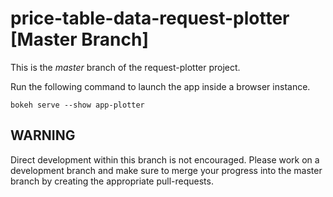 # price-table-data-request-plotter [Master Branch]

This is the _master_ branch of the request-plotter project.

Run the following command to launch the app inside a browser instance.
```
bokeh serve --show app-plotter
```


## WARNING

Direct development within this branch is not encouraged. Please work on a development branch and make sure to merge your progress into the master branch by creating the appropriate pull-requests.

